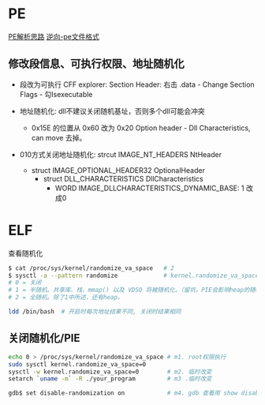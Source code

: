 # PE
[PE解析思路](https://mp.weixin.qq.com/s/VJBfrR0-53o2MC25LiURNw)
[逆向-pe文件格式](https://mp.weixin.qq.com/s/SnysHBsWQ48RMmEy2RzziQ)

## 修改段信息、可执行权限、地址随机化

- 段改为可执行
CFF explorer: 
Section Header: 右击 .data - Change Section Flags - 勾Isexecutable
- 地址随机化: dll不建议关闭随机基址，否则多个dll可能会冲突 
    - 0x15E 的位置从 0x60 改为 0x20
Option header - Dll Characteristics, can move 去掉。

- 010方式关闭地址随机化: 
    strcut IMAGE_NT_HEADERS NtHeader
    - struct IMAGE_OPTIONAL_HEADER32 OptionalHeader
        - struct DLL_CHARACTERISTICS DllCharacteristics
            - WORD IMAGE_DLLCHARACTERISTICS_DYNAMIC_BASE: 1 改成0


# ELF
查看随机化

```sh
$ cat /proc/sys/kernel/randomize_va_space   # 2
$ sysctl -a --pattern randomize             # kernel.randomize_va_space = 2
# 0 = 关闭
# 1 = 半随机。共享库、栈、mmap() 以及 VDSO 将被随机化。（留坑，PIE会影响heap的随机化。。）
# 2 = 全随机。除了1中所述，还有heap。

ldd /bin/bash  # 开启时每次地址结果不同, 关闭时结果相同
```

## 关闭随机化/PIE

```sh
echo 0 > /proc/sys/kernel/randomize_va_space # m1. root权限执行
sudo sysctl kernel.randomize_va_space=0
sysctl -w kernel.randomize_va_space=0        # m2. 临时改变
setarch `uname -m` -R ./your_program         # m3 .临时改变

gdb$ set disable-randomization on            # m4. gdb 查看用 show disable-randomization
```
